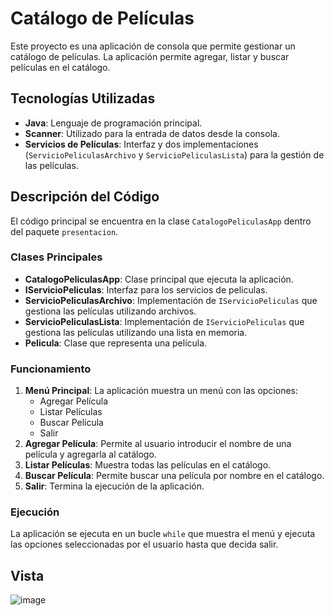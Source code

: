 # Catálogo de Películas

Este proyecto es una aplicación de consola que permite gestionar un catálogo de películas. La aplicación permite agregar, listar y buscar películas en el catálogo.

## Tecnologías Utilizadas

- **Java**: Lenguaje de programación principal.
- **Scanner**: Utilizado para la entrada de datos desde la consola.
- **Servicios de Películas**: Interfaz y dos implementaciones (`ServicioPeliculasArchivo` y `ServicioPeliculasLista`) para la gestión de las películas.

## Descripción del Código

El código principal se encuentra en la clase `CatalogoPeliculasApp` dentro del paquete `presentacion`. 

### Clases Principales

- **CatalogoPeliculasApp**: Clase principal que ejecuta la aplicación.
- **IServicioPeliculas**: Interfaz para los servicios de películas.
- **ServicioPeliculasArchivo**: Implementación de `IServicioPeliculas` que gestiona las películas utilizando archivos.
- **ServicioPeliculasLista**: Implementación de `IServicioPeliculas` que gestiona las películas utilizando una lista en memoria.
- **Pelicula**: Clase que representa una película.

### Funcionamiento

1. **Menú Principal**: La aplicación muestra un menú con las opciones:
   - Agregar Película
   - Listar Películas
   - Buscar Película
   - Salir
2. **Agregar Película**: Permite al usuario introducir el nombre de una película y agregarla al catálogo.
3. **Listar Películas**: Muestra todas las películas en el catálogo.
4. **Buscar Película**: Permite buscar una película por nombre en el catálogo.
5. **Salir**: Termina la ejecución de la aplicación.

### Ejecución

La aplicación se ejecuta en un bucle `while` que muestra el menú y ejecuta las opciones seleccionadas por el usuario hasta que decida salir.

## Vista
![image](https://github.com/user-attachments/assets/aa9012c9-d92d-4fcd-a1f3-52ac9ee748f2)



